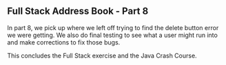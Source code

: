 ## Full Stack Address Book - Part 8

In part 8, we pick up where we left off trying to find the delete button error we were getting. We also do final testing to see what a user might run into and make corrections to fix those bugs.

This concludes the Full Stack exercise and the Java Crash Course.